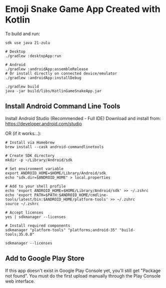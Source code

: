 # Emoji Snake Game App Created with Kotlin

To build and run:

```shell
sdk use java 21-zulu

# Desktop
./gradlew :desktopApp:run

# Android
./gradlew :androidApp:assembleRelease
# Or install directly on connected device/emulator
./gradlew :androidApp:installDebug

./gradlew build
java -jar build/libs/KotlinGameSnakeApp.jar
```

## Install Android Command Line Tools

Install Android Studio (Recommended - Full IDE)
Download and install from: https://developer.android.com/studio

OR (if it works...):

```shell
# Install via Homebrew
brew install --cask android-commandlinetools

# Create SDK directory
mkdir -p ~/Library/Android/sdk

# Set environment variable
export ANDROID_HOME=$HOME/Library/Android/sdk
echo "sdk.dir=$ANDROID_HOME" > local.properties

# Add to your shell profile
echo 'export ANDROID_HOME=$HOME/Library/Android/sdk' >> ~/.zshrc
echo 'export PATH=$PATH:$ANDROID_HOME/cmdline-tools/latest/bin:$ANDROID_HOME/platform-tools' >> ~/.zshrc
source ~/.zshrc

# Accept licenses
yes | sdkmanager --licenses

# Install required components
sdkmanager "platform-tools" "platforms;android-35" "build-tools;35.0.0"

sdkmanager --licenses
```

## Add to Google Play Store

If this app doesn't exist in Google Play Console yet, you'll still get "Package not found". You must do the first upload manually through the Play Console web interface.